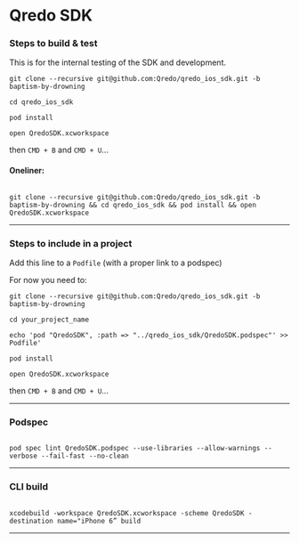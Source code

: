 # Qredo SDK

### Steps to build & test

This is for the internal testing of the SDK and development.

`git clone --recursive git@github.com:Qredo/qredo_ios_sdk.git -b baptism-by-drowning`

`cd qredo_ios_sdk`

`pod install`

`open QredoSDK.xcworkspace`

then `CMD + B` and `CMD + U`...

#### Oneliner:

```

git clone --recursive git@github.com:Qredo/qredo_ios_sdk.git -b baptism-by-drowning && cd qredo_ios_sdk && pod install && open QredoSDK.xcworkspace

```

---

### Steps to include in a project

Add this line to a `Podfile` (with a proper link to a podspec)

For now you need to:

`git clone --recursive git@github.com:Qredo/qredo_ios_sdk.git -b baptism-by-drowning`

`cd your_project_name`

`echo 'pod "QredoSDK", :path => "../qredo_ios_sdk/QredoSDK.podspec"' >> Podfile'`

`pod install`

`open QredoSDK.xcworkspace`

then `CMD + B` and `CMD + U`...

---

### Podspec

```

pod spec lint QredoSDK.podspec --use-libraries --allow-warnings --verbose --fail-fast --no-clean

```

---

### CLI build

```

xcodebuild -workspace QredoSDK.xcworkspace -scheme QredoSDK -destination name="iPhone 6” build

```

---